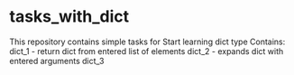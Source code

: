 # tasks_with_dict
This repository contains simple tasks for 
Start learning dict type
Contains:
dict_1 - return dict from entered list of elements
dict_2 - expands dict with entered arguments 
dict_3
